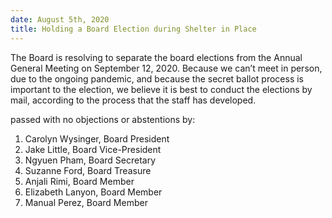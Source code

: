 ```yaml
---
date: August 5th, 2020
title: Holding a Board Election during Shelter in Place
---
```


The Board is resolving to separate the board elections from the Annual General Meeting on September 12, 2020. Because we can’t meet in person, due to the ongoing pandemic, and because the secret ballot process is important to the election, we believe it is best to conduct the elections by mail, according to the process that the staff has developed.

passed with no objections or abstentions by: 
1. Carolyn Wysinger, Board President
1. Jake Little, Board Vice-President
1. Ngyuen Pham, Board Secretary
1. Suzanne Ford, Board Treasure
1. Anjali Rimi, Board Member
1. Elizabeth Lanyon, Board Member
1. Manual Perez, Board Member
